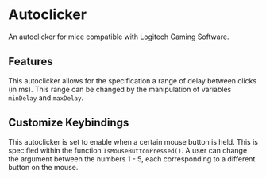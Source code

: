 # Autoclicker
An autoclicker for mice compatible with Logitech Gaming Software.
## Features
This autoclicker allows for the specification a range of delay between clicks (in ms). This range can be changed by the manipulation of variables `minDelay` and `maxDelay`.
## Customize Keybindings
This autoclicker is set to enable when a certain mouse button is held. This is specified within the function `IsMouseButtonPressed()`. A user can change the argument between the numbers 1 - 5, each corresponding to a different button on the mouse.
